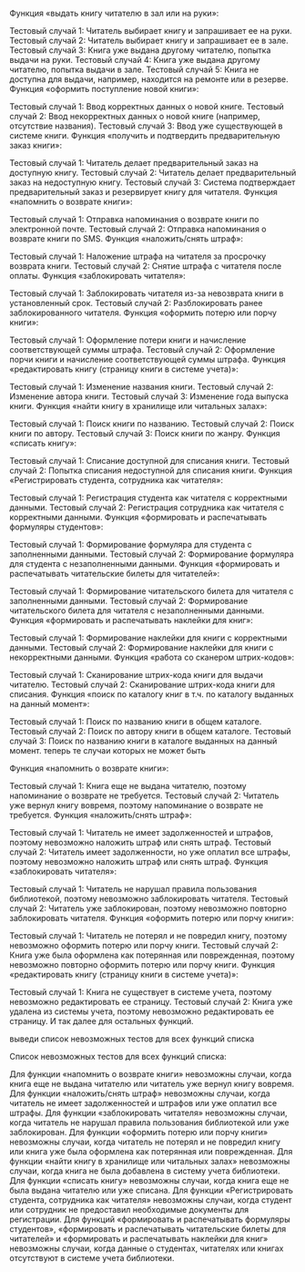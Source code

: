 Функция «выдать книгу читателю в зал или на руки»:

Тестовый случай 1: Читатель выбирает книгу и запрашивает ее на руки.
Тестовый случай 2: Читатель выбирает книгу и запрашивает ее в зале.
Тестовый случай 3: Книга уже выдана другому читателю, попытка выдачи на руки.
Тестовый случай 4: Книга уже выдана другому читателю, попытка выдачи в зале.
Тестовый случай 5: Книга не доступна для выдачи, например, находится на ремонте или в резерве.
Функция «оформить поступление новой книги»:

Тестовый случай 1: Ввод корректных данных о новой книге.
Тестовый случай 2: Ввод некорректных данных о новой книге (например, отсутствие названия).
Тестовый случай 3: Ввод уже существующей в системе книги.
Функция «получить и подтвердить предварительную заказ книги»:

Тестовый случай 1: Читатель делает предварительный заказ на доступную книгу.
Тестовый случай 2: Читатель делает предварительный заказ на недоступную книгу.
Тестовый случай 3: Система подтверждает предварительный заказ и резервирует книгу для читателя.
Функция «напомнить о возврате книги»:

Тестовый случай 1: Отправка напоминания о возврате книги по электронной почте.
Тестовый случай 2: Отправка напоминания о возврате книги по SMS.
Функция «наложить/снять штраф»:

Тестовый случай 1: Наложение штрафа на читателя за просрочку возврата книги.
Тестовый случай 2: Снятие штрафа с читателя после оплаты.
Функция «заблокировать читателя»:

Тестовый случай 1: Заблокировать читателя из-за невозврата книги в установленный срок.
Тестовый случай 2: Разблокировать ранее заблокированного читателя.
Функция «оформить потерю или порчу книги»:

Тестовый случай 1: Оформление потери книги и начисление соответствующей суммы штрафа.
Тестовый случай 2: Оформление порчи книги и начисление соответствующей суммы штрафа.
Функция «редактировать книгу (страницу книги в системе учета)»:

Тестовый случай 1: Изменение названия книги.
Тестовый случай 2: Изменение автора книги.
Тестовый случай 3: Изменение года выпуска книги.
Функция «найти книгу в хранилище или читальных залах»:

Тестовый случай 1: Поиск книги по названию.
Тестовый случай 2: Поиск книги по автору.
Тестовый случай 3: Поиск книги по жанру.
Функция «списать книгу»:

Тестовый случай 1: Списание доступной для списания книги.
Тестовый случай 2: Попытка списания недоступной для списания книги.
Функция «Регистрировать студента, сотрудника как читателя»:

Тестовый случай 1: Регистрация студента как читателя с корректными данными.
Тестовый случай 2: Регистрация сотрудника как читателя с корректными данными.
Функция «формировать и распечатывать формуляры студентов»:

Тестовый случай 1: Формирование формуляра для студента с заполненными данными.
Тестовый случай 2: Формирование формуляра для студента с незаполненными данными.
Функция «формировать и распечатывать читательские билеты для читателей»:

Тестовый случай 1: Формирование читательского билета для читателя с заполненными данными.
Тестовый случай 2: Формирование читательского билета для читателя с незаполненными данными.
Функция «формировать и распечатывать наклейки для книг»:

Тестовый случай 1: Формирование наклейки для книги с корректными данными.
Тестовый случай 2: Формирование наклейки для книги с некорректными данными.
Функция «работа со сканером штрих-кодов»:

Тестовый случай 1: Сканирование штрих-кода книги для выдачи читателю.
Тестовый случай 2: Сканирование штрих-кода книги для списания.
Функция «поиск по каталогу книг в т.ч. по каталогу выданных на данный момент»:

Тестовый случай 1: Поиск по названию книги в общем каталоге.
Тестовый случай 2: Поиск по автору книги в общем каталоге.
Тестовый случай 3: Поиск по названию книги в каталоге выданных на данный момент.
теперь те случаи которых не может быть

Функция «напомнить о возврате книги»:

Тестовый случай 1: Книга еще не выдана читателю, поэтому напоминание о возврате не требуется.
Тестовый случай 2: Читатель уже вернул книгу вовремя, поэтому напоминание о возврате не требуется.
Функция «наложить/снять штраф»:

Тестовый случай 1: Читатель не имеет задолженностей и штрафов, поэтому невозможно наложить штраф или снять штраф.
Тестовый случай 2: Читатель имеет задолженности, но уже оплатил все штрафы, поэтому невозможно наложить штраф или снять штраф.
Функция «заблокировать читателя»:

Тестовый случай 1: Читатель не нарушал правила пользования библиотекой, поэтому невозможно заблокировать читателя.
Тестовый случай 2: Читатель уже заблокирован, поэтому невозможно повторно заблокировать читателя.
Функция «оформить потерю или порчу книги»:

Тестовый случай 1: Читатель не потерял и не повредил книгу, поэтому невозможно оформить потерю или порчу книги.
Тестовый случай 2: Книга уже была оформлена как потерянная или поврежденная, поэтому невозможно повторно оформить потерю или порчу книги.
Функция «редактировать книгу (страницу книги в системе учета)»:

Тестовый случай 1: Книга не существует в системе учета, поэтому невозможно редактировать ее страницу.
Тестовый случай 2: Книга уже удалена из системы учета, поэтому невозможно редактировать ее страницу.
И так далее для остальных функций.

выведи список невозможных тестов для всех функций списка

Список невозможных тестов для всех функций списка:

Для функции «напомнить о возврате книги» невозможны случаи, когда книга еще не выдана читателю или читатель уже вернул книгу вовремя.
Для функции «наложить/снять штраф» невозможны случаи, когда читатель не имеет задолженностей и штрафов или уже оплатил все штрафы.
Для функции «заблокировать читателя» невозможны случаи, когда читатель не нарушал правила пользования библиотекой или уже заблокирован.
Для функции «оформить потерю или порчу книги» невозможны случаи, когда читатель не потерял и не повредил книгу или книга уже была оформлена как потерянная или поврежденная.
Для функции «найти книгу в хранилище или читальных залах» невозможны случаи, когда книга не была добавлена в систему учета библиотеки.
Для функции «списать книгу» невозможны случаи, когда книга еще не была выдана читателю или уже списана.
Для функции «Регистрировать студента, сотрудника как читателя» невозможны случаи, когда студент или сотрудник не предоставил необходимые документы для регистрации.
Для функций «формировать и распечатывать формуляры студентов», «формировать и распечатывать читательские билеты для читателей» и «формировать и распечатывать наклейки для книг» невозможны случаи, когда данные о студентах, читателях или книгах отсутствуют в системе учета библиотеки.